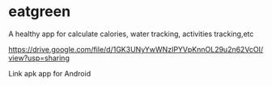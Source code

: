 # eatgreen

A healthy app for calculate calories, water tracking, activities tracking,etc

https://drive.google.com/file/d/1GK3UNyYwWNzIPYVpKnnOL29u2n62VcOI/view?usp=sharing

Link apk app for Android
